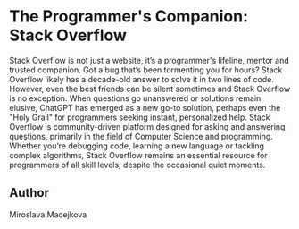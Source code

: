 # The Programmer's Companion: Stack Overflow

Stack Overflow is not just a website, it’s a programmer's lifeline, mentor and trusted companion. Got a bug that’s been tormenting you for hours? Stack Overflow likely has a decade-old answer to solve it in two lines of code.
However, even the best friends can be silent sometimes and Stack Overflow is no exception. When questions go unanswered or solutions remain elusive, ChatGPT has emerged as a new go-to solution, perhaps even the "Holy Grail" for programmers seeking instant, personalized help.
Stack Overflow is community-driven platform designed for asking and answering questions, primarily in the field of Computer Science and programming. Whether you’re debugging code, learning a new language or tackling complex algorithms, Stack Overflow remains an essential resource for programmers of all skill levels, despite the occasional quiet moments.

## Author
Miroslava Macejkova